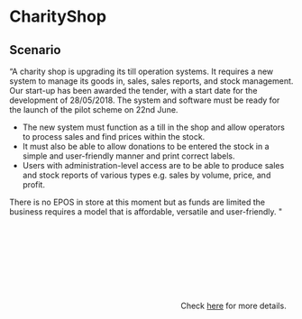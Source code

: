 # CharityShop
## Scenario

“A charity shop is upgrading its till operation systems. It requires a new system to manage its goods in, sales, sales reports, and stock management. Our start-up has been awarded the tender, with a start date for the development of 28/05/2018. The system and software must be ready for the launch of the pilot scheme on 22nd June.

* The new system must function as a till in the shop and allow operators to process sales and find prices within the stock.
* It must also be able to allow donations to be entered the stock in a simple and user-friendly manner and print correct labels.
* Users with administration-level access are to be able to produce sales and stock reports of various types e.g. sales by volume, price, and profit.

There is no EPOS in store at this moment but as funds are limited the business requires a model that is affordable, versatile and user-friendly. "

<object data="https://github.com/togashidm/CharityShop/blob/master/Project_Presentation.pdf" type="application/pdf" width="700px" height="700px">
    <embed src="https://github.com/togashidm/CharityShop/blob/master/Project_Presentation.pdf">
        Check <a href="https://github.com/togashidm/CharityShop/blob/master/Project_Presentation.pdf">here</a>
    </embed>
</object> for more details.
